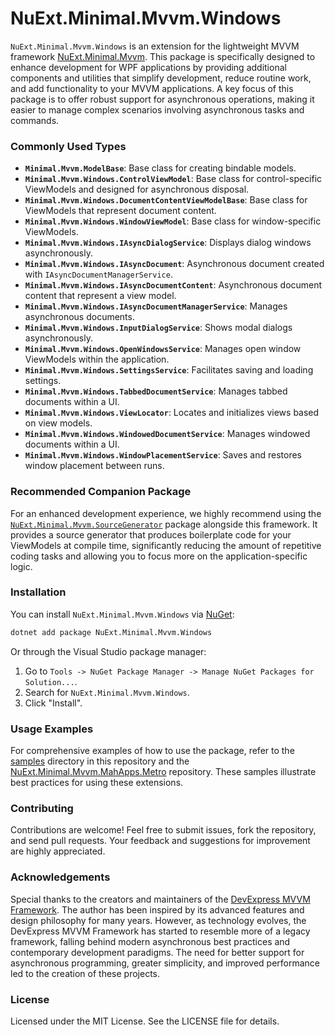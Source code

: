 # NuExt.Minimal.Mvvm.Windows

`NuExt.Minimal.Mvvm.Windows` is an extension for the lightweight MVVM framework [NuExt.Minimal.Mvvm](https://github.com/IvanGit/NuExt.Minimal.Mvvm). This package is specifically designed to enhance development for WPF applications by providing additional components and utilities that simplify development, reduce routine work, and add functionality to your MVVM applications. A key focus of this package is to offer robust support for asynchronous operations, making it easier to manage complex scenarios involving asynchronous tasks and commands.

### Commonly Used Types

- **`Minimal.Mvvm.ModelBase`**: Base class for creating bindable models.
- **`Minimal.Mvvm.Windows.ControlViewModel`**: Base class for control-specific ViewModels and designed for asynchronous disposal.
- **`Minimal.Mvvm.Windows.DocumentContentViewModelBase`**: Base class for ViewModels that represent document content.
- **`Minimal.Mvvm.Windows.WindowViewModel`**: Base class for window-specific ViewModels.
- **`Minimal.Mvvm.Windows.IAsyncDialogService`**: Displays dialog windows asynchronously.
- **`Minimal.Mvvm.Windows.IAsyncDocument`**: Asynchronous document created with `IAsyncDocumentManagerService`.
- **`Minimal.Mvvm.Windows.IAsyncDocumentContent`**: Asynchronous document content that represent a view model.
- **`Minimal.Mvvm.Windows.IAsyncDocumentManagerService`**: Manages asynchronous documents.
- **`Minimal.Mvvm.Windows.InputDialogService`**: Shows modal dialogs asynchronously.
- **`Minimal.Mvvm.Windows.OpenWindowsService`**: Manages open window ViewModels within the application.
- **`Minimal.Mvvm.Windows.SettingsService`**: Facilitates saving and loading settings.
- **`Minimal.Mvvm.Windows.TabbedDocumentService`**: Manages tabbed documents within a UI.
- **`Minimal.Mvvm.Windows.ViewLocator`**: Locates and initializes views based on view models.
- **`Minimal.Mvvm.Windows.WindowedDocumentService`**: Manages windowed documents within a UI.
- **`Minimal.Mvvm.Windows.WindowPlacementService`**: Saves and restores window placement between runs.

### Recommended Companion Package

For an enhanced development experience, we highly recommend using the [`NuExt.Minimal.Mvvm.SourceGenerator`](https://www.nuget.org/packages/NuExt.Minimal.Mvvm.SourceGenerator) package alongside this framework. It provides a source generator that produces boilerplate code for your ViewModels at compile time, significantly reducing the amount of repetitive coding tasks and allowing you to focus more on the application-specific logic.

### Installation

You can install `NuExt.Minimal.Mvvm.Windows` via [NuGet](https://www.nuget.org/):

```sh
dotnet add package NuExt.Minimal.Mvvm.Windows
```

Or through the Visual Studio package manager:

1. Go to `Tools -> NuGet Package Manager -> Manage NuGet Packages for Solution...`.
2. Search for `NuExt.Minimal.Mvvm.Windows`.
3. Click "Install".

### Usage Examples

For comprehensive examples of how to use the package, refer to the [samples](samples) directory in this repository and the [NuExt.Minimal.Mvvm.MahApps.Metro](https://github.com/IvanGit/NuExt.Minimal.Mvvm.MahApps.Metro) repository. These samples illustrate best practices for using these extensions.

### Contributing

Contributions are welcome! Feel free to submit issues, fork the repository, and send pull requests. Your feedback and suggestions for improvement are highly appreciated.

### Acknowledgements

Special thanks to the creators and maintainers of the [DevExpress MVVM Framework](https://github.com/DevExpress/DevExpress.Mvvm.Free). The author has been inspired by its advanced features and design philosophy for many years. However, as technology evolves, the DevExpress MVVM Framework has started to resemble more of a legacy framework, falling behind modern asynchronous best practices and contemporary development paradigms. The need for better support for asynchronous programming, greater simplicity, and improved performance led to the creation of these projects.

### License

Licensed under the MIT License. See the LICENSE file for details.